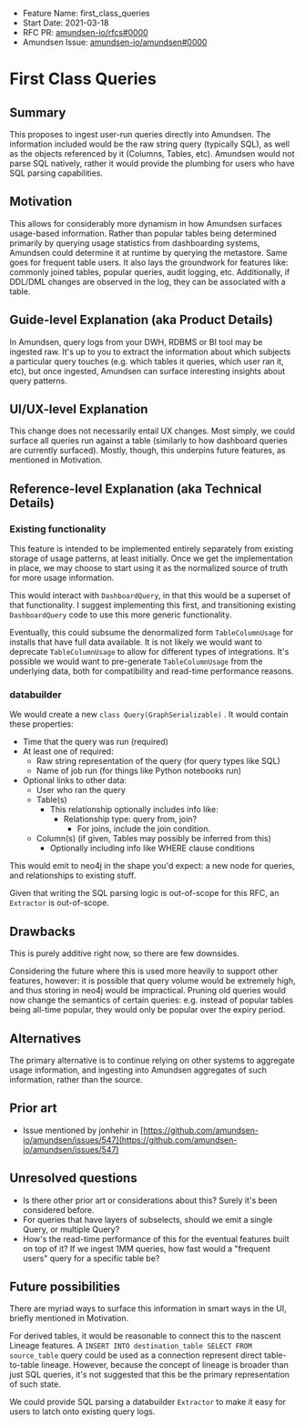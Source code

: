 - Feature Name: first_class_queries
- Start Date: 2021-03-18
- RFC PR: [amundsen-io/rfcs#0000](https://github.com/amundsen-io/rfcs/pull/27)
- Amundsen Issue: [amundsen-io/amundsen#0000](https://github.com/amundsen-io/amundsen/issues/27)

# First Class Queries

## Summary

This proposes to ingest user-run queries directly into Amundsen. The information included would be the raw string query (typically SQL), as well as the objects referenced by it (Columns, Tables, etc). Amundsen would not parse SQL natively, rather it would provide the plumbing for users who have SQL parsing capabilities.

## Motivation

This allows for considerably more dynamism in how Amundsen surfaces usage-based information. Rather than popular tables being determined primarily by querying usage statistics from dashboarding systems, Amundsen could determine it at runtime by querying the metastore. Same goes for frequent table users. It also lays the groundwork for features like: commonly joined tables, popular queries, audit logging, etc. Additionally, if DDL/DML changes are observed in the log, they can be associated with a table.

## Guide-level Explanation (aka Product Details)

In Amundsen, query logs from your DWH, RDBMS or BI tool may be ingested raw. It's up to you to extract the information about which subjects a particular query touches (e.g. which tables it queries, which user ran it, etc), but once ingested, Amundsen can surface interesting insights about query patterns.

## UI/UX-level Explanation

This change does not necessarily entail UX changes. Most simply, we could surface all queries run against a table (similarly to how dashboard queries are currently surfaced). Mostly, though, this underpins future features, as mentioned in Motivation.

## Reference-level Explanation (aka Technical Details)

### Existing functionality

This feature is intended to be implemented entirely separately from existing storage of usage patterns, at least initially. Once we get the implementation in place, we may choose to start using it as the normalized source of truth for more usage information.

This would interact with `DashboardQuery`, in that this would be a superset of that functionality. I suggest implementing this first, and transitioning existing `DashboardQuery` code to use this more generic functionality.

Eventually, this could subsume the denormalized form `TableColumnUsage` for installs that have full data available. It is not likely we would want to deprecate `TableColumnUsage` to allow for different types of integrations. It's possible we would want to pre-generate `TableColumnUsage` from the underlying data, both for compatibility and read-time performance reasons.

### databuilder

We would create a new `class Query(GraphSerializable)` . It would contain these properties:

- Time that the query was run (required)
- At least one of required:
    - Raw string representation of the query (for query types like SQL)
    - Name of job run (for things like Python notebooks run)
- Optional links to other data:
    - User who ran the query
    - Table(s)
        - This relationship optionally includes info like:
            - Relationship type: query from, join?
                - For joins, include the join condition.
    - Column(s) (if given, Tables may possibly be inferred from this)
        - Optionally including info like WHERE clause conditions

This would emit to neo4j in the shape you'd expect: a new node for queries, and relationships to existing stuff.

Given that writing the SQL parsing logic is out-of-scope for this RFC, an `Extractor` is out-of-scope.

## Drawbacks

This is purely additive right now, so there are few downsides.

Considering the future where this is used more heavily to support other features, however: it is possible that query volume would be extremely high, and thus storing in neo4j would be impractical. Pruning old queries would now change the semantics of certain queries: e.g. instead of popular tables being all-time popular, they would only be popular over the expiry period.

## Alternatives

The primary alternative is to continue relying on other systems to aggregate usage information, and ingesting into Amundsen aggregates of such information, rather than the source.

## Prior art

- Issue mentioned by jonhehir in [https://github.com/amundsen-io/amundsen/issues/547](https://github.com/amundsen-io/amundsen/issues/547)

## Unresolved questions

- Is there other prior art or considerations about this? Surely it's been considered before.
- For queries that have layers of subselects, should we emit a single Query, or multiple Query?
- How's the read-time performance of this for the eventual features built on top of it? If we ingest 1MM queries, how fast would a "frequent users" query for a specific table be?

## Future possibilities

There are myriad ways to surface this information in smart ways in the UI, briefly mentioned in Motivation.

For derived tables, it would be reasonable to connect this to the nascent Lineage features. A `INSERT INTO destination_table SELECT FROM source_table` query could be used as a connection represent direct table-to-table lineage. However, because the concept of lineage is broader than just SQL queries, it's not suggested that this be the primary representation of such state.

We could provide SQL parsing a databuilder `Extractor` to make it easy for users to latch onto existing query logs.
